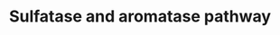 ---
annotations:
- id: DOID:2152
  parent: disease of cellular proliferation
  type: Disease Ontology
  value: ovary epithelial cancer
- id: PW:0000605
  parent: disease pathway
  type: Pathway Ontology
  value: cancer pathway
- id: PW:0000013
  parent: disease pathway
  type: Pathway Ontology
  value: disease pathway
- id: PW:0000567
  parent: signaling pathway
  type: Pathway Ontology
  value: sex steroids signaling pathway
- id: PW:0001152
  parent: classic metabolic pathway
  type: Pathway Ontology
  value: steroid biosynthetic pathway
authors:
- Glattl98
- Dorka1999
- DeSl
- IsabelWassink
- Eweitz
citedin: ''
communities: []
description: 'The intratumoral production of estradiol-17beta (E2) from circulating
  steroid hormone precursors plays an essential role in estrogen-related breast and
  epithelial ovarian cancer (EOC). There are two possible pathways producing E2, one
  being the sulfatase pathway starting from estrone sulfate, and one being the aromatase
  pathway which starts with DHEA-S. Both routes rely on two crucial enzymes: STS for
  estrogen activation and SULT1E1 for inactivation. Research indicates that an increased
  STS expression and E2 production is associated with cancer progression. However,
  sulfonation of E2 via SULT1E1 not only reduces proliferative effects of estrogens
  on hormone-sensitive tumor cells, but also generates water-soluble estrogen sulfates
  consequently leading to an increased excretion of sulfonated E2. This helps preventing
  a metabolic activation of the hormone into potentially mutagenic catechol metabolites.
  Thus, targeting estrogen-modifying enzymes is a potential endocrine therapy strategy
  for patients with estrogen-sensitive EOC.  This pathway is based on Figure 1 from:
  Mungenast, F., Aust, S., Vergote, I., Vanderstichele, A., Sehouli, J., Braicu, E.,
  Mahner, S., Castillo‑Tong, D. C., Zeillinger, R., Thalhammer, T."Clinical significance
  of the estrogen-modifying enzymes steroid sulfatase and estrogen sulfotransferase
  in epithelial ovarian cancer". Oncology Letters 13, no. 6 (2017): 4047-4054. https://doi.org/10.3892/ol.2017.5969'
last-edited: 2024-07-22
ndex: null
organisms:
- Homo sapiens
redirect_from:
- /index.php/Pathway:WP5368
- /instance/WP5368
- /instance/WP5368_r134449
revision: r134449
schema-jsonld:
- '@context': https://schema.org/
  '@id': https://wikipathways.github.io/pathways/WP5368.html
  '@type': Dataset
  creator:
    '@type': Organization
    name: WikiPathways
  description: 'The intratumoral production of estradiol-17beta (E2) from circulating
    steroid hormone precursors plays an essential role in estrogen-related breast
    and epithelial ovarian cancer (EOC). There are two possible pathways producing
    E2, one being the sulfatase pathway starting from estrone sulfate, and one being
    the aromatase pathway which starts with DHEA-S. Both routes rely on two crucial
    enzymes: STS for estrogen activation and SULT1E1 for inactivation. Research indicates
    that an increased STS expression and E2 production is associated with cancer progression.
    However, sulfonation of E2 via SULT1E1 not only reduces proliferative effects
    of estrogens on hormone-sensitive tumor cells, but also generates water-soluble
    estrogen sulfates consequently leading to an increased excretion of sulfonated
    E2. This helps preventing a metabolic activation of the hormone into potentially
    mutagenic catechol metabolites. Thus, targeting estrogen-modifying enzymes is
    a potential endocrine therapy strategy for patients with estrogen-sensitive EOC.  This
    pathway is based on Figure 1 from: Mungenast, F., Aust, S., Vergote, I., Vanderstichele,
    A., Sehouli, J., Braicu, E., Mahner, S., Castillo‑Tong, D. C., Zeillinger, R.,
    Thalhammer, T."Clinical significance of the estrogen-modifying enzymes steroid
    sulfatase and estrogen sulfotransferase in epithelial ovarian cancer". Oncology
    Letters 13, no. 6 (2017): 4047-4054. https://doi.org/10.3892/ol.2017.5969'
  keywords:
  - Androstenedione
  - CYP19A1
  - DHEA
  - DHEA-S
  - ESR1
  - ESR2
  - Estradiol-17beta
  - HSD17B1
  - HSD17B2
  - HSD17B3
  - HSD3B1
  - NAD anion
  - NADH dianion
  - NADP trianion
  - NADPH tetraanion
  - PAP
  - PAPS(4-)
  - SLCO1A2
  - SLCO1B1
  - SLCO1B3
  - SLCO2B1
  - SLCO4A1
  - SLCO4C1
  - STS
  - SULT1E1
  - estradiol 3-sulphate
  - estrone
  - estrone sulphate
  - testosterone
  license: CC0
  name: Sulfatase and aromatase pathway
seo: CreativeWork
title: Sulfatase and aromatase pathway
wpid: WP5368
---